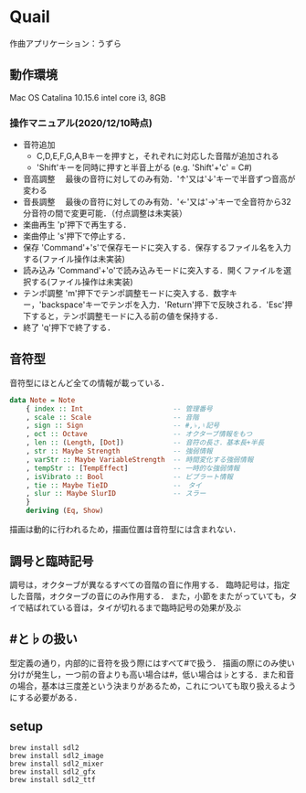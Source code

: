# Quail
作曲アプリケーション：うずら

## 動作環境
Mac OS Catalina 10.15.6
intel core i3, 8GB

### 操作マニュアル(2020/12/10時点)
* 音符追加
  * C,D,E,F,G,A,Bキーを押すと，それぞれに対応した音階が追加される
  * 'Shift'キーを同時に押すと半音上がる (e.g. 'Shift'+'c' = C#)
* 音高調整
　最後の音符に対してのみ有効．'↑'又は'↓'キーで半音ずつ音高が変わる
* 音長調整
　最後の音符に対してのみ有効．'←'又は'→'キーで全音符から32分音符の間で変更可能．（付点調整は未実装）
* 楽曲再生
  'p'押下で再生する．
* 楽曲停止
  's'押下で停止する．
* 保存
  'Command'+'s'で保存モードに突入する．保存するファイル名を入力する(ファイル操作は未実装)
* 読み込み
'Command'+'o'で読み込みモードに突入する．開くファイルを選択する(ファイル操作は未実装)
* テンポ調整
  'm'押下でテンポ調整モードに突入する．数字キー，'backspace'キーでテンポを入力．'Return'押下で反映される．'Esc'押下すると，テンポ調整モードに入る前の値を保持する．
* 終了
  'q'押下で終了する．


## 音符型
音符型にほとんど全ての情報が載っている．
```haskell
data Note = Note
    { index :: Int                      -- 管理番号
    , scale :: Scale                    -- 音階
    , sign :: Sign                      -- #,♭,♮記号
    , oct :: Octave                     -- オクターブ情報をもつ
    , len :: (Length, [Dot])            -- 音符の長さ．基本長+半長
    , str :: Maybe Strength             -- 強弱情報
    , varStr :: Maybe VariableStrength  -- 時間変化する強弱情報
    , tempStr :: [TempEffect]           -- 一時的な強弱情報
    , isVibrato :: Bool                 -- ビブラート情報
    , tie :: Maybe TieID                --　タイ
    , slur :: Maybe SlurID              -- スラー
    }
    deriving (Eq, Show)
```
描画は動的に行われるため，描画位置は音符型には含まれない．

## 調号と臨時記号
調号は，オクターブが異なるすべての音階の音に作用する．
臨時記号は，指定した音階，オクターブの音にのみ作用する．
また，小節をまたがっていても，タイで結ばれている音は，タイが切れるまで臨時記号の効果が及ぶ

## #と♭の扱い
型定義の通り，内部的に音符を扱う際にはすべて#で扱う．
描画の際にのみ使い分けが発生し，一つ前の音よりも高い場合は#，低い場合は♭とする．また和音の場合，基本は三度差という決まりがあるため，これについても取り扱えるようにする必要がある．

## setup
```
brew install sdl2
brew install sdl2_image
brew install sdl2_mixer
brew install sdl2_gfx
brew install sdl2_ttf
```

